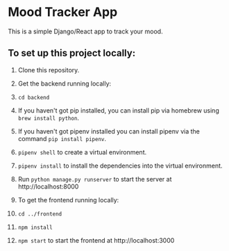 # Mood Tracker App

This is a simple Django/React app to track your mood. 

## To set up this project locally:
1. Clone this repository.

2. Get the backend running locally:
3. `cd backend`
4. If you haven't got pip installed, you can install pip via homebrew using `brew install python`. 
5. If you haven't got pipenv installed you can install pipenv via the command `pip install pipenv`.
6. `pipenv shell` to create a virtual environment.
6. `pipenv install` to install the dependencies into the virtual environment. 
7. Run `python manage.py runserver` to start the server at http://localhost:8000

8. To get the frontend running locally: 
9. `cd ../frontend`
10. `npm install`
11. `npm start` to start the frontend at http://localhost:3000
